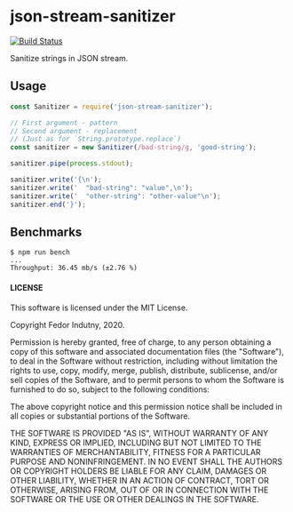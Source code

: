 # json-stream-sanitizer
[![Build Status](https://secure.travis-ci.org/indutny/json-stream-sanitizer.svg)](http://travis-ci.org/indutny/json-stream-sanitizer)

Sanitize strings in JSON stream.

## Usage

```js
const Sanitizer = require('json-stream-sanitizer');

// First argument - pattern
// Second argument - replacement
// (Just as for `String.prototype.replace`)
const sanitizer = new Sanitizer(/bad-string/g, 'good-string');

sanitizer.pipe(process.stdout);

sanitizer.write('{\n');
sanitizer.write('  "bad-string": "value",\n');
sanitizer.write('  "other-string": "other-value"\n');
sanitizer.end('}');
```

## Benchmarks

```
$ npm run bench
...
Throughput: 36.45 mb/s (±2.76 %)
```

#### LICENSE

This software is licensed under the MIT License.

Copyright Fedor Indutny, 2020.

Permission is hereby granted, free of charge, to any person obtaining a
copy of this software and associated documentation files (the
"Software"), to deal in the Software without restriction, including
without limitation the rights to use, copy, modify, merge, publish,
distribute, sublicense, and/or sell copies of the Software, and to permit
persons to whom the Software is furnished to do so, subject to the
following conditions:

The above copyright notice and this permission notice shall be included
in all copies or substantial portions of the Software.

THE SOFTWARE IS PROVIDED "AS IS", WITHOUT WARRANTY OF ANY KIND, EXPRESS
OR IMPLIED, INCLUDING BUT NOT LIMITED TO THE WARRANTIES OF
MERCHANTABILITY, FITNESS FOR A PARTICULAR PURPOSE AND NONINFRINGEMENT. IN
NO EVENT SHALL THE AUTHORS OR COPYRIGHT HOLDERS BE LIABLE FOR ANY CLAIM,
DAMAGES OR OTHER LIABILITY, WHETHER IN AN ACTION OF CONTRACT, TORT OR
OTHERWISE, ARISING FROM, OUT OF OR IN CONNECTION WITH THE SOFTWARE OR THE
USE OR OTHER DEALINGS IN THE SOFTWARE.
